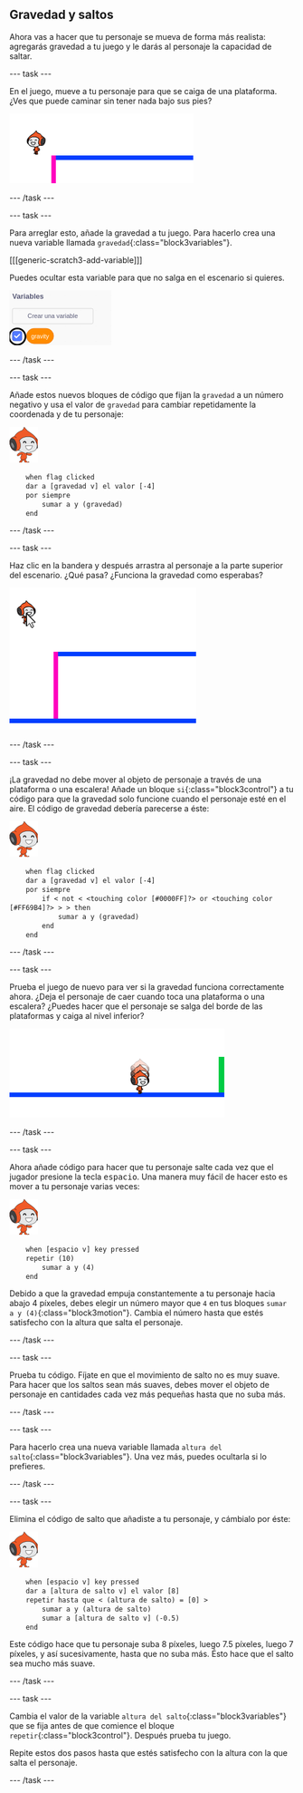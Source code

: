 ## Gravedad y saltos

Ahora vas a hacer que tu personaje se mueva de forma más realista: agregarás gravedad a tu juego y le darás al personaje la capacidad de saltar.

--- task ---

En el juego, mueve a tu personaje para que se caiga de una plataforma. ¿Ves que puede caminar sin tener nada bajo sus pies?

![captura de pantalla](images/dodge-no-gravity.png)

--- /task ---

--- task ---

Para arreglar esto, añade la gravedad a tu juego. Para hacerlo crea una nueva variable llamada `gravedad`{:class="block3variables"}.

[[[generic-scratch3-add-variable]]]

Puedes ocultar esta variable para que no salga en el escenario si quieres.

![captura de pantalla](images/dodge-gravity-annotated.png)

--- /task ---

--- task ---

Añade estos nuevos bloques de código que fijan la `gravedad` a un número negativo y usa el valor de `gravedad` para cambiar repetidamente la coordenada y de tu personaje:

![objeto pico caminando](images/pico_walking_sprite.png)

```blocks3
    when flag clicked
    dar a [gravedad v] el valor [-4]
    por siempre
        sumar a y (gravedad)
    end
```

--- /task ---

--- task ---

Haz clic en la bandera y después arrastra al personaje a la parte superior del escenario. ¿Qué pasa? ¿Funciona la gravedad como esperabas?

![captura de pantalla](images/dodge-gravity-drag.png)

--- /task ---

--- task ---

¡La gravedad no debe mover al objeto de personaje a través de una plataforma o una escalera! Añade un bloque `si`{:class="block3control"} a tu código para que la gravedad solo funcione cuando el personaje esté en el aire. El código de gravedad debería parecerse a éste:

![objeto pico caminando](images/pico_walking_sprite.png)

```blocks3
    when flag clicked
    dar a [gravedad v] el valor [-4]
    por siempre
        if < not < <touching color [#0000FF]?> or <touching color [#FF69B4]?> > > then
            sumar a y (gravedad)
        end
    end
```

--- /task ---

--- task ---

Prueba el juego de nuevo para ver si la gravedad funciona correctamente ahora. ¿Deja el personaje de caer cuando toca una plataforma o una escalera? ¿Puedes hacer que el personaje se salga del borde de las plataformas y caiga al nivel inferior?

![captura de pantalla](images/dodge-gravity-test.png)

--- /task ---

--- task ---

Ahora añade código para hacer que tu personaje salte cada vez que el jugador presione la tecla <kbd>espacio</kbd>. Una manera muy fácil de hacer esto es mover a tu personaje varias veces:

![objeto pico caminando](images/pico_walking_sprite.png)

```blocks3
    when [espacio v] key pressed
    repetir (10)
        sumar a y (4)
    end
```

Debido a que la gravedad empuja constantemente a tu personaje hacia abajo 4 píxeles, debes elegir un número mayor que `4` en tus bloques `sumar a y (4)`{:class="block3motion"}. Cambia el número hasta que estés satisfecho con la altura que salta el personaje.

--- /task ---

--- task ---

Prueba tu código. Fíjate en que el movimiento de salto no es muy suave. Para hacer que los saltos sean más suaves, debes mover el objeto de personaje en cantidades cada vez más pequeñas hasta que no suba más.

--- /task ---

--- task ---

Para hacerlo crea una nueva variable llamada `altura del salto`{:class="block3variables"}. Una vez más, puedes ocultarla si lo prefieres.

--- /task ---

--- task ---

Elimina el código de salto que añadiste a tu personaje, y cámbialo por éste:

![objeto pico caminando](images/pico_walking_sprite.png)

```blocks3
    when [espacio v] key pressed
    dar a [altura de salto v] el valor [8]
    repetir hasta que < (altura de salto) = [0] >
        sumar a y (altura de salto)
        sumar a [altura de salto v] (-0.5)
    end
```

Este código hace que tu personaje suba 8 píxeles, luego 7.5 píxeles, luego 7 píxeles, y así sucesivamente, hasta que no suba más. Ésto hace que el salto sea mucho más suave.

--- /task ---

--- task ---

Cambia el valor de la variable `altura del salto`{:class="block3variables"} que se fija antes de que comience el bloque `repetir`{:class="block3control"}. Después prueba tu juego.

Repite estos dos pasos hasta que estés satisfecho con la altura con la que salta el personaje.

--- /task ---